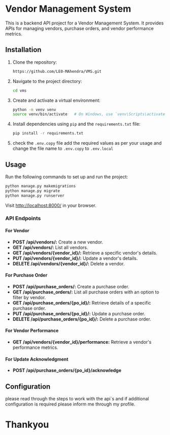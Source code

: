 # Vendor Management System

This is a backend API project for a Vendor Management System. It provides APIs for managing vendors, purchase orders, and vendor performance metrics.

## Installation

1. Clone the repository:

   ```bash
   https://github.com/LE0-MAhendra/VMS.git
   ```

2. Navigate to the project directory:

   ```bash
   cd vms
   ```

3. Create and activate a virtual environment:

   ```bash
   python -m venv venv
   source venv/bin/activate   # On Windows, use `venv\Scripts\activate`
   ```

4. Install dependencies using `pip` and the `requirements.txt` file:

   ```bash
   pip install -r requirements.txt
   ```

5. check the `.env.copy` file add the required values as per your usage and change the file name to `.env.copy` to `.env.local`

## Usage

Run the following commands to set up and run the project:

```bash
python manage.py makemigrations
python manage.py migrate
python manage.py runserver
```

Visit [http://localhost:8000/](http://localhost:8000/) in your browser.

### API Endpoints

#### For Vendor

- **POST /api/vendors/:** Create a new vendor.
- **GET /api/vendors/:** List all vendors.
- **GET /api/vendors/{vendor_id}/:** Retrieve a specific vendor's details.
- **PUT /api/vendors/{vendor_id}/:** Update a vendor's details.
- **DELETE /api/vendors/{vendor_id}/:** Delete a vendor.

#### For Purchase Order

- **POST /api/purchase_orders/:** Create a purchase order.
- **GET /api/purchase_orders/:** List all purchase orders with an option to filter by vendor.
- **GET /api/purchase_orders/{po_id}/:** Retrieve details of a specific purchase order.
- **PUT /api/purchase_orders/{po_id}/:** Update a purchase order.
- **DELETE /api/purchase_orders/{po_id}/:** Delete a purchase order.

#### For Vendor Performance

- **GET /api/vendors/{vendor_id}/performance:** Retrieve a vendor's performance metrics.

#### For Update Acknowledgment

- **POST /api/purchase_orders/{po_id}/acknowledge**

## Configuration

please read through the steps to work with the api`s and if additional configuration is required please inform me through my profile.

# Thankyou
